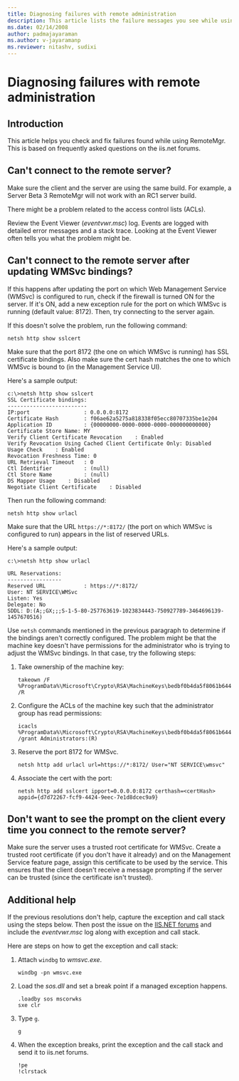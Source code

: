 ```yaml
---
title: Diagnosing failures with remote administration
description: This article lists the failure messages you see while using RemoteMgr. 
ms.date: 02/14/2008
author: padmajayaraman
ms.author: v-jayaramanp
ms.reviewer: nitashv, sudixi
---
```


# Diagnosing failures with remote administration

## Introduction

This article helps you check and fix failures found while using RemoteMgr. This is based on frequently asked questions on the iis.net forums.

## Can't connect to the remote server?

Make sure the client and the server are using the same build. For example, a Server Beta 3 RemoteMgr will not work with an RC1 server build.

There might be a problem related to the access control lists (ACLs).

Review the Event Viewer (*eventvwr.msc*) log. Events are logged with detailed error messages and a stack trace. Looking at the Event Viewer often tells you what the problem might be.

## Can't connect to the remote server after updating WMSvc bindings?

If this happens after updating the port on which Web Management Service (WMSvc) is configured to run, check if the firewall is turned ON for the server. If it's ON, add a new exception rule for the port on which WMSvc is running (default value: 8172). Then, try connecting to the server again.

If this doesn't solve the problem, run the following command:

```Console
netsh http show sslcert
```

Make sure that the port 8172 (the one on which WMSvc is running) has SSL certificate bindings. Also make sure the cert hash matches the one to which WMSvc is bound to (in the Management Service UI).

Here's a sample output:

```Console
c:\>netsh http show sslcert 
SSL Certificate bindings:
-------------------------
IP:port                 : 0.0.0.0:8172
Certificate Hash        : f06ae62a5275a818338f05ecc80707335be1e204
Application ID          : {00000000-0000-0000-0000-000000000000}
Certificate Store Name: MY
Verify Client Certificate Revocation    : Enabled
Verify Revocation Using Cached Client Certificate Only: Disabled
Usage Check    : Enabled
Revocation Freshness Time: 0
URL Retrieval Timeout   : 0
Ctl Identifier          : (null)
Ctl Store Name          : (null)
DS Mapper Usage    : Disabled
Negotiate Client Certificate    : Disabled
```
Then run the following command:

```Console
netsh http show urlacl
```

Make sure that the URL `https://*:8172/` (the port on which WMSvc is configured to run) appears in the list of reserved URLs.  
  
Here's a sample output:

```Console
c:\>netsh http show urlacl

URL Reservations:
-----------------
Reserved URL            : https://*:8172/
User: NT SERVICE\WMSvc
Listen: Yes
Delegate: No
SDDL: D:(A;;GX;;;S-1-5-80-257763619-1023834443-750927789-3464696139-1457670516)
```

Use `netsh` commands mentioned in the previous paragraph to determine if the bindings aren't correctly configured. The problem might be that the machine key doesn't have permissions for the administrator who is trying to adjust the WMSvc bindings. In that case, try the following steps:

1. Take ownership of the machine key:  

   ```Console
   takeown /F %ProgramData%\Microsoft\Crypto\RSA\MachineKeys\bedbf0b4da5f8061b6444baedf4c00b1* /R
   ```

1. Configure the ACLs of the machine key such that the administrator group has read permissions:  

    ```Console
    icacls %ProgramData%\Microsoft\Crypto\RSA\MachineKeys\bedbf0b4da5f8061b6444baedf4c00b1* /grant Administrators:(R)
    ```

1. Reserve the port 8172 for WMSvc.

    ```Console
    netsh http add urlacl url=https://*:8172/ User="NT SERVICE\wmsvc"
    ```

1. Associate the cert with the port:  

    ```Console
    netsh http add sslcert ipport=0.0.0.0:8172 certhash=<certHash> appid={d7d72267-fcf9-4424-9eec-7e1d8dcec9a9}
    ```

## Don't want to see the prompt on the client every time you connect to the remote server?

Make sure the server uses a trusted root certificate for WMSvc. Create a trusted root certificate (if you don't have it already) and on the Management Service feature page, assign this certificate to be used by the service. This ensures that the client doesn't receive a message prompting if the server can be trusted (since the certificate isn't trusted).

## Additional help

If the previous resolutions don't help, capture the exception and call stack using the steps below. Then post the issue on the [IIS.NET forums](https://forums.iis.net/) and include the *eventvwr.msc* log along with exception and call stack.

Here are steps on how to get the exception and call stack:

1. Attach `windbg` to *wmsvc.exe*.

    ```Console
    windbg -pn wmsvc.exe
    ```

1. Load the *sos.dll* and set a break point if a managed exception happens.

    ```Console
    .loadby sos mscorwks
    sxe clr
    ```

1. Type `g`.

    ```Console
    g
    ```

1. When the exception breaks, print the exception and the call stack and send it to iis.net forums.

    ```Console
    !pe
    !clrstack
    ```
